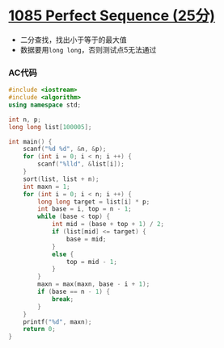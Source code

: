 # [1085 Perfect Sequence (25分)](https://pintia.cn/problem-sets/994805342720868352/problems/994805381845336064)

- 二分查找，找出小于等于的最大值
- 数据要用`long long`，否则测试点5无法通过

### AC代码

```c++
#include <iostream>
#include <algorithm>
using namespace std;

int n, p;
long long list[100005];

int main() {
    scanf("%d %d", &n, &p);
    for (int i = 0; i < n; i ++) {
        scanf("%lld", &list[i]);
    }
    sort(list, list + n);
    int maxn = 1;
    for (int i = 0; i < n; i ++) {
        long long target = list[i] * p;
        int base = i, top = n - 1;
        while (base < top) {
            int mid = (base + top + 1) / 2;
            if (list[mid] <= target) {
                base = mid;
            }
            else {
                top = mid - 1;
            }
        }
        maxn = max(maxn, base - i + 1);
        if (base == n - 1) {
            break;
        }
    }
    printf("%d", maxn);
    return 0;
}

```

